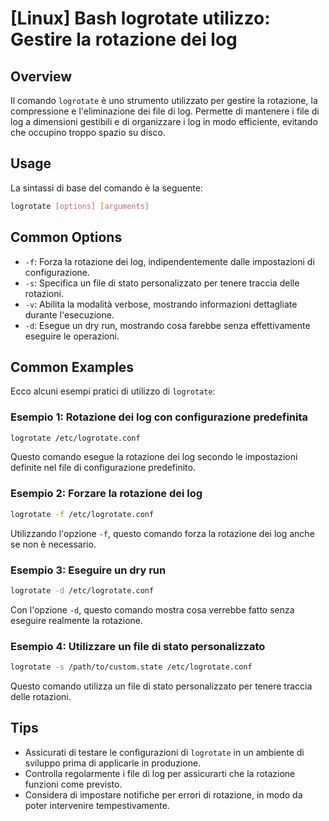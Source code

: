 # [Linux] Bash logrotate utilizzo: Gestire la rotazione dei log

## Overview
Il comando `logrotate` è uno strumento utilizzato per gestire la rotazione, la compressione e l'eliminazione dei file di log. Permette di mantenere i file di log a dimensioni gestibili e di organizzare i log in modo efficiente, evitando che occupino troppo spazio su disco.

## Usage
La sintassi di base del comando è la seguente:

```bash
logrotate [options] [arguments]
```

## Common Options
- `-f`: Forza la rotazione dei log, indipendentemente dalle impostazioni di configurazione.
- `-s`: Specifica un file di stato personalizzato per tenere traccia delle rotazioni.
- `-v`: Abilita la modalità verbose, mostrando informazioni dettagliate durante l'esecuzione.
- `-d`: Esegue un dry run, mostrando cosa farebbe senza effettivamente eseguire le operazioni.

## Common Examples
Ecco alcuni esempi pratici di utilizzo di `logrotate`:

### Esempio 1: Rotazione dei log con configurazione predefinita
```bash
logrotate /etc/logrotate.conf
```
Questo comando esegue la rotazione dei log secondo le impostazioni definite nel file di configurazione predefinito.

### Esempio 2: Forzare la rotazione dei log
```bash
logrotate -f /etc/logrotate.conf
```
Utilizzando l'opzione `-f`, questo comando forza la rotazione dei log anche se non è necessario.

### Esempio 3: Eseguire un dry run
```bash
logrotate -d /etc/logrotate.conf
```
Con l'opzione `-d`, questo comando mostra cosa verrebbe fatto senza eseguire realmente la rotazione.

### Esempio 4: Utilizzare un file di stato personalizzato
```bash
logrotate -s /path/to/custom.state /etc/logrotate.conf
```
Questo comando utilizza un file di stato personalizzato per tenere traccia delle rotazioni.

## Tips
- Assicurati di testare le configurazioni di `logrotate` in un ambiente di sviluppo prima di applicarle in produzione.
- Controlla regolarmente i file di log per assicurarti che la rotazione funzioni come previsto.
- Considera di impostare notifiche per errori di rotazione, in modo da poter intervenire tempestivamente.